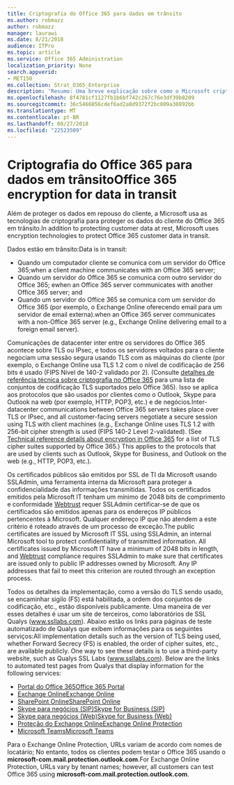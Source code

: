 ```yaml
---
title: Criptografia do Office 365 para dados em trânsito
ms.author: robmazz
author: robmazz
manager: laurawi
ms.date: 8/21/2018
audience: ITPro
ms.topic: article
ms.service: Office 365 Administration
localization_priority: None
search.appverid:
- MET150
ms.collection: Strat_O365_Enterprise
description: 'Resumo: Uma breve explicação sobre como o Microsoft criptografa os dados em trânsito.'
ms.openlocfilehash: 8f4781cf1127fb1b6bf742c267c76e3df39b8209
ms.sourcegitcommit: 36c5466056cdef6ad2a8d9372f2bc009a30892bb
ms.translationtype: MT
ms.contentlocale: pt-BR
ms.lasthandoff: 08/27/2018
ms.locfileid: "22523509"
---
```

# <a name="office-365-encryption-for-data-in-transit"></a><span data-ttu-id="f17dc-103">Criptografia do Office 365 para dados em trânsito</span><span class="sxs-lookup"><span data-stu-id="f17dc-103">Office 365 encryption for data in transit</span></span>

<span data-ttu-id="f17dc-104">Além de proteger os dados em repouso do cliente, a Microsoft usa as tecnologias de criptografia para proteger os dados do cliente do Office 365 em trânsito.</span><span class="sxs-lookup"><span data-stu-id="f17dc-104">In addition to protecting customer data at rest, Microsoft uses encryption technologies to protect Office 365 customer data in transit.</span></span> 

<span data-ttu-id="f17dc-105">Dados estão em trânsito:</span><span class="sxs-lookup"><span data-stu-id="f17dc-105">Data is in transit:</span></span>
- <span data-ttu-id="f17dc-106">Quando um computador cliente se comunica com um servidor do Office 365;</span><span class="sxs-lookup"><span data-stu-id="f17dc-106">when a client machine communicates with an Office 365 server;</span></span>
- <span data-ttu-id="f17dc-107">Quando um servidor do Office 365 se comunica com outro servidor do Office 365; e</span><span class="sxs-lookup"><span data-stu-id="f17dc-107">when an Office 365 server communicates with another Office 365 server; and</span></span>
- <span data-ttu-id="f17dc-108">Quando um servidor do Office 365 se comunica com um servidor do Office 365 (por exemplo, o Exchange Online oferecendo email para um servidor de email externa).</span><span class="sxs-lookup"><span data-stu-id="f17dc-108">when an Office 365 server communicates with a non-Office 365 server (e.g., Exchange Online delivering email to a foreign email server).</span></span>

<span data-ttu-id="f17dc-p101">Comunicações de datacenter inter entre os servidores do Office 365 acontece sobre TLS ou IPsec, e todos os servidores voltados para o cliente negociam uma sessão segura usando TLS com as máquinas do cliente (por exemplo, o Exchange Online usa TLS 1.2 com o nível de codificação de 256 bits é usado (FIPS Nível de 140-2 validado por 2). (Consulte [detalhes de referência técnica sobre criptografia no Office 365](https://support.office.com/article/Technical-reference-details-about-encryption-in-Office-365-862CBE93-4268-4EF9-BA79-277545ECF221) para uma lista de conjuntos de codificação TLS suportados pelo Office 365). Isso se aplica aos protocolos que são usados por clientes como o Outlook, Skype para Outlook na web (por exemplo, HTTP, POP3, etc.) e de negócios.</span><span class="sxs-lookup"><span data-stu-id="f17dc-p101">Inter-datacenter communications between Office 365 servers takes place over TLS or IPsec, and all customer-facing servers negotiate a secure session using TLS with client machines (e.g., Exchange Online uses TLS 1.2 with 256-bit cipher strength is used (FIPS 140-2 Level 2-validated). (See [Technical reference details about encryption in Office 365](https://support.office.com/article/Technical-reference-details-about-encryption-in-Office-365-862CBE93-4268-4EF9-BA79-277545ECF221) for a list of TLS cipher suites supported by Office 365.) This applies to the protocols that are used by clients such as Outlook, Skype for Business, and Outlook on the web (e.g., HTTP, POP3, etc.).</span></span>

<span data-ttu-id="f17dc-p102">Os certificados públicos são emitidos por SSL de TI da Microsoft usando SSLAdmin, uma ferramenta interna da Microsoft para proteger a confidencialidade das informações transmitidas. Todos os certificados emitidos pela Microsoft IT tenham um mínimo de 2048 bits de comprimento e conformidade [Webtrust](http://www.webtrust.org/homepage-documents/item70372.pdf) requer SSLAdmin certificar-se de que os certificados são emitidos apenas para os endereços IP públicos pertencentes à Microsoft. Qualquer endereço IP que não atendem a este critério é roteado através de um processo de exceção.</span><span class="sxs-lookup"><span data-stu-id="f17dc-p102">The public certificates are issued by Microsoft IT SSL using SSLAdmin, an internal Microsoft tool to protect confidentiality of transmitted information. All certificates issued by Microsoft IT have a minimum of 2048 bits in length, and [Webtrust](http://www.webtrust.org/homepage-documents/item70372.pdf) compliance requires SSLAdmin to make sure that certificates are issued only to public IP addresses owned by Microsoft. Any IP addresses that fail to meet this criterion are routed through an exception process.</span></span>

<span data-ttu-id="f17dc-p103">Todos os detalhes da implementação, como a versão do TLS sendo usado, se encaminhar sigilo (FS) está habilitada, a ordem dos conjuntos de codificação, etc., estão disponíveis publicamente. Uma maneira de ver esses detalhes é usar um site de terceiros, como laboratórios de SSL Qualys (www.ssllabs.com). Abaixo estão os links para páginas de teste automatizado de Qualys que exibem informações para os seguintes serviços:</span><span class="sxs-lookup"><span data-stu-id="f17dc-p103">All implementation details such as the version of TLS being used, whether Forward Secrecy (FS) is enabled, the order of cipher suites, etc., are available publicly. One way to see these details is to use a third-party website, such as Qualys SSL Labs (www.ssllabs.com). Below are the links to automated test pages from Qualys that display information for the following services:</span></span>
- [<span data-ttu-id="f17dc-117">Portal do Office 365</span><span class="sxs-lookup"><span data-stu-id="f17dc-117">Office 365 Portal</span></span>](https://www.ssllabs.com/ssltest/analyze.html?d=portal.office.com&hideResults=on)
- [<span data-ttu-id="f17dc-118">Exchange Online</span><span class="sxs-lookup"><span data-stu-id="f17dc-118">Exchange Online</span></span>](https://www.ssllabs.com/ssltest/analyze.html?d=outlook.office365.com&hideResults=on)
- [<span data-ttu-id="f17dc-119">SharePoint Online</span><span class="sxs-lookup"><span data-stu-id="f17dc-119">SharePoint Online</span></span>](https://www.ssllabs.com/ssltest/analyze.html?d=microsoft-my.sharepoint.com&hideResults=on)
- [<span data-ttu-id="f17dc-120">Skype para negócios (SIP)</span><span class="sxs-lookup"><span data-stu-id="f17dc-120">Skype for Business (SIP)</span></span>](https://www.ssllabs.com/ssltest/analyze.html?d=sipdir.online.lync.com)
- [<span data-ttu-id="f17dc-121">Skype para negócios (Web)</span><span class="sxs-lookup"><span data-stu-id="f17dc-121">Skype for Business (Web)</span></span>](https://www.ssllabs.com/ssltest/analyze.html?d=webdir.online.lync.com&hideResults=on)
- [<span data-ttu-id="f17dc-122">Proteção do Exchange Online</span><span class="sxs-lookup"><span data-stu-id="f17dc-122">Exchange Online Protection</span></span>](https://ssl-tools.net/mailservers/microsoft-com.mail.protection.outlook.com)
- [<span data-ttu-id="f17dc-123">Microsoft Teams</span><span class="sxs-lookup"><span data-stu-id="f17dc-123">Microsoft Teams</span></span>](https://www.ssllabs.com/ssltest/analyze.html?d=teams.microsoft.com&latest)

<span data-ttu-id="f17dc-124">Para o Exchange Online Protection, URLs variam de acordo com nomes de locatário; No entanto, todos os clientes podem testar o Office 365 usando o **microsoft-com.mail.protection.outlook.com**.</span><span class="sxs-lookup"><span data-stu-id="f17dc-124">For Exchange Online Protection, URLs vary by tenant names; however, all customers can test Office 365 using **microsoft-com.mail.protection.outlook.com**.</span></span>
